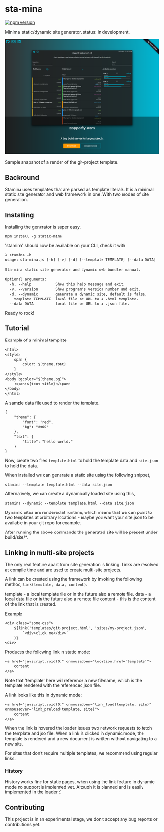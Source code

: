 # sta-mina
[![npm version](https://badge.fury.io/js/static-mina.svg)](https://badge.fury.io/js/static-mina)

Minimal static/dynamic site generator. status: in development. 

![preview](https://raw.githubusercontent.com/codingchili/sta-mina/master/preview.png "Current snapshot version")

Sample snapshot of a render of the git-project template.


## Backround
Stamina uses templates that are parsed as template literals. It is a minimal static
site generator and web framework in one. With two modes of site generation.


## Installing
Installing the generator is super easy.

```
npm install -g static-mina
```

'stamina' should now be available on your CLI, check it with
```
λ stamina -h
usage: sta-mina.js [-h] [-v] [-d] [--template TEMPLATE] [--data DATA]

Sta-mina static site generator and dynamic web bundler manual.

Optional arguments:
  -h, --help           Show this help message and exit.
  -v, --version        Show program's version number and exit.
  -d, --dynamic        generate a dynamic site, default is false.
  --template TEMPLATE  local file or URL to a .html template.
  --data DATA          local file or URL to a .json file.
``` 

Ready to rock!

## Tutorial

Example of a minimal template

```
<html>
<style>
	span {
		color: ${theme.font}
	}
</style>
<body bgcolor="${theme.bg}">
	<span>${text.title}</span>
</body>
</html>
```

A sample data file used to render the template,
```
{
	"theme": {
		"font": "red",
		"bg": "#000"
	},
	"text": {
		"title": "hello world."
	}
}
```

Now, create two files `template.html` to hold the template data and `site.json` to hold the data.



When installed we can generate a static site using the following snippet,
```
stamina --template template.html --data site.json
```

Alternatively, we can create a dynamically loaded site using this,
```
stamina --dynamic --template template.html --data site.json
```

Dynamic sites are rendered at runtime, which means that we can point to two templates at 
arbitrary locations - maybe you want your site.json to be available in your git repo for example.

After running the above commands the generated site will be present under build/site/*.

## Linking in multi-site projects
The only real feature apart from site generation is linking. Links are resolved at compile
time and are used to create multi-site projects.

A link can be created using the framework by invoking the following method, `link(template, data, content)`.

template - a local template file or in the future also a remote file.
data 	 - a local data file or in the future also a remote file
content  - this is the content of the link that is created.

Example
```
<div class="some-css">
	${link('templates/git-project.html', 'sites/my-project.json', 
		`<div>click me</div>`
	)}
<div>
```

Produces the following link in static mode:

```
<a href="javscript:void(0)" onmousedown="location.href='template'">
	content
</a>
```
Note that 'template' here will reference a new filename, which is the template rendered with the referenced json file.

A link looks like this in dynamic mode:

```
<a href="javscript:void(0)" onmousedown="link_load(template, site)" onmouseover="link_preload(template, site)">
	content
</a>
```
When the link is hovered the loader issues two network requests to fetch the template and jso file.
When a link is clicked in dynamic mode, the template is rendered and a new document is written
without navigating to a new site.

For sites that don't require multiple templates, we recommend using regular links.

### History

History works fine for static pages, when using the link feature in dynamic mode no support is
implemted yet. Altough it is planned and is easily implemented in the loader :)


## Contributing

This project is in an experimental stage, we don't accept any bug reports or contributions yet.

